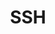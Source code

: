 ---
layout: tag-list
type: tag
title: SSH
slug: SSH
category: Tag
sidebar: false
description: >
    Es es el nombre de un protocolo y del programa que lo implementa cuya principal función es el acceso remoto a un servidor por medio de un canal seguro en el que toda la información está cifrada.
---